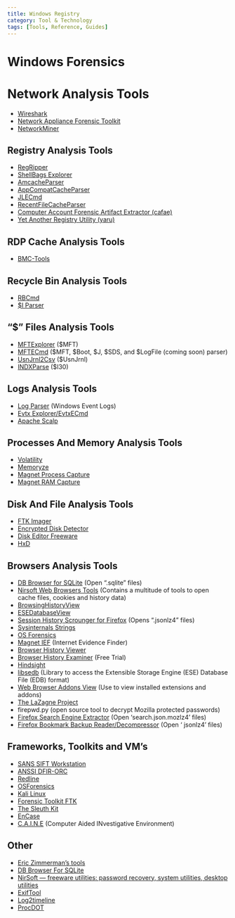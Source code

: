 ```yaml
---
title: Windows Registry
category: Tool & Technology 
tags: [Tools, Reference, Guides]
---
```

# **Windows Forensics**
# Network Analysis Tools

-   [Wireshark](https://nasbench.medium.com/wireshark.org/download.html)
-   [Network Appliance Forensic Toolkit](https://blog.didierstevens.com/programs/network-appliance-forensic-toolkit/)
-   [NetworkMiner](https://www.netresec.com/?page=networkminer)

## Registry Analysis Tools

-   [RegRipper](https://github.com/keydet89/RegRipper2.8)
-   [ShellBags Explorer](https://ericzimmerman.github.io/#!index.md)
-   [AmcacheParser](https://ericzimmerman.github.io/#!index.md)
-   [AppCompatCacheParser](https://ericzimmerman.github.io/#!index.md)
-   [JLECmd](https://ericzimmerman.github.io/#!index.md)
-   [RecentFileCacheParser](https://ericzimmerman.github.io/#!index.md)
-   [Computer Account Forensic Artifact Extractor (cafae)](https://tzworks.net/prototype_page.php?proto_id=19)
-   [Yet Another Registry Utility (yaru)](https://tzworks.net/prototype_page.php?proto_id=3)

## RDP Cache Analysis Tools

-   [BMC-Tools](https://github.com/ANSSI-FR/bmc-tools)

## Recycle Bin Analysis Tools

-   [RBCmd](https://ericzimmerman.github.io/#!index.md)
-   [$I Parser](https://df-stream.com/recycle-bin-i-parser/)

## “$” Files Analysis Tools

-   [MFTExplorer](https://ericzimmerman.github.io/#!index.md)  ($MFT)
-   [MFTECmd](https://ericzimmerman.github.io/#!index.md)  ($MFT, $Boot, $J, $SDS, and $LogFile (coming soon) parser)
-   [UsnJrnl2Csv](https://github.com/jschicht/UsnJrnl2Csv)  ($UsnJrnl)
-   [INDXParse](https://github.com/williballenthin/INDXParse)  ($I30)

## Logs Analysis Tools

-   [Log Parser](https://www.microsoft.com/en-us/download/details.aspx?id=24659)  (Windows Event Logs)
-   [Evtx Explorer/EvtxECmd](https://ericzimmerman.github.io/#!index.md)
-   [Apache Scalp](https://github.com/nanopony/apache-scalp)

## Processes And Memory Analysis Tools

-   [Volatility](https://www.volatilityfoundation.org/)
-   [Memoryze](https://www.fireeye.com/services/freeware/memoryze.html)
-   [Magnet Process Capture](https://www.magnetforensics.com/resources/magnet-process-capture/)
-   [Magnet RAM Capture](https://www.magnetforensics.com/resources/magnet-ram-capture/)

## Disk And File Analysis Tools

-   [FTK Imager](https://accessdata.com/product-download)
-   [Encrypted Disk Detector](https://www.magnetforensics.com/resources/encrypted-disk-detector/)
-   [Disk Editor Freeware](http://www.disk-editor.org/index.html)
-   [HxD](https://mh-nexus.de/en/hxd/)

## Browsers Analysis Tools

-   [DB Browser for SQLite](https://sqlitebrowser.org/)  (Open “.sqlite” files)
-   [Nirsoft Web Browsers Tools](https://www.nirsoft.net/web_browser_tools.html)  (Contains a multitude of tools to open cache files, cookies and history data)
-   [BrowsingHistoryView](https://www.nirsoft.net/utils/browsing_history_view.html)
-   [ESEDatabaseView](https://www.nirsoft.net/utils/ese_database_view.html)
-   [Session History Scrounger for Firefox](https://www.jeffersonscher.com/ffu/scrounger.html)  (Opens “.jsonlz4” files)
-   [Sysinternals Strings](https://docs.microsoft.com/en-us/sysinternals/downloads/strings)
-   [OS Forensics](https://www.osforensics.com/)
-   [Magnet IEF](https://www.magnetforensics.com/products/magnet-ief/)  (Internet Evidence Finder)
-   [Browser History Viewer](https://www.foxtonforensics.com/browser-history-viewer/)
-   [Browser History Examiner](https://www.foxtonforensics.com/browser-history-examiner/)  (Free Trial)
-   [Hindsight](https://github.com/obsidianforensics/hindsight)
-   [libsedb](https://github.com/libyal/libesedb)  (Library to access the Extensible Storage Engine (ESE) Database File (EDB) format)
-   [Web Browser Addons View](https://www.nirsoft.net/utils/web_browser_addons_view.html)  (Use to view installed extensions and addons)
-   [The LaZagne Project](https://github.com/AlessandroZ/LaZagne)
-   firepwd.py (open source tool to decrypt Mozilla protected passwords)
-   [Firefox Search Engine Extractor](https://www.jeffersonscher.com/ffu/searchjson.html)  (Open ‘search.json.mozlz4’ files)
-   [Firefox Bookmark Backup Reader/Decompressor](https://www.jeffersonscher.com/ffu/bookbackreader.html)  (Open ‘ jsonlz4’ files)

## **Frameworks, Toolkits and** VM’s

-   [SANS SIFT Workstation](https://digital-forensics.sans.org/community/downloads)
-   [ANSSI DFIR-ORC](https://github.com/dfir-orc)
-   [Redline](https://www.fireeye.com/services/freeware/redline.html)
-   [OSForensics](https://www.osforensics.com/)
-   [Kali Linux](https://www.kali.org/)
-   [Forensic Toolkit FTK](https://accessdata.com/products-services/forensic-toolkit-ftk)
-   [The Sleuth Kit](http://www.sleuthkit.org/)
-   [EnCase](https://www.guidancesoftware.com/encase-forensic)
-   [C.A.I.N.E](https://www.caine-live.net/)  (Computer Aided INvestigative Environment)

## Other

-   [Eric Zimmerman’s tools](https://ericzimmerman.github.io/#!index.md)
-   [DB Browser For SQLite](https://sqlitebrowser.org/dl/)
-   [NirSoft — freeware utilities: password recovery, system utilities, desktop utilities](https://www.nirsoft.net/)
-   [ExifTool](https://www.sno.phy.queensu.ca/~phil/exiftool/)
-   [Log2timeline](https://plaso.readthedocs.io/en/latest/)
-   [ProcDOT](https://www.procdot.com/)
